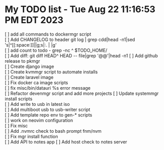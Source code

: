 # My TODO list - Tue Aug 22 11:16:53 PM EDT 2023  

[ ] add all commands to dockermgr script  
[ ] Add CHANGELOG to header git log | grep cdd|head -n1|sed 's|^[[:space:]]||g;s|:. | |g'  
[ ] add count to todo - grep -nc ^ $TODO_HOME/  
[ ] Add diff: git diff HEAD^ HEAD -- file|grep '@@'|head -n1
[ ] Add github release to pkmgr  
[ ] Create django image  
[ ] Create kvmmgr script to automate installs  
[ ] Create laravel image  
[ ] Fix docker ca image scripts  
[ ] fix misc/bin/datauri %s error message  
[ ] Refactor devenmgr script and add more projects
[ ] Update systemmgr install scripts  
[ ] Add write to usb in latest iso  
[ ] Add multiboot usb to usb-writer script  
[ ] Add template repo env to gen-* scripts  
[ ] work on neovim configuration  
[ ] Fix misc  
[ ] Add .nvmrc check to bash prompt fnm/nvm  
[ ] Fix mgr install function  
[ ] Add API to notes app
[ ] Add host check to notes server
